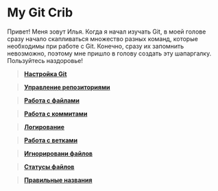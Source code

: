 # My Git Crib

Привет! Меня зовут Илья. Когда я начал изучать Git, в моей голове сразу начало скапливаться множество разных команд, которые необходимы при работе с Git. Конечно, сразу их запомнить невозможно, поэтому мне пришло в голову создать эту шапаргалку. Пользуйтесь наздоровье!

> [**Настройка Git**](https://github.com/ILeZzoV/MyGitCrib/blob/main/Lists/Setting.md)

> [**Управление репозиториями**](https://github.com/ILeZzoV/MyGitCrib/blob/main/Lists/Repo.md)

> [**Работа с файлами**](https://github.com/ILeZzoV/MyGitCrib/blob/main/Lists/File.md)

> [**Работа с коммитами**](https://github.com/ILeZzoV/MyGitCrib/blob/main/Lists/Setting.md)

> [**Логирование**](https://github.com/ILeZzoV/MyGitCrib/blob/main/Lists/Log.md)

> [**Работа с ветками**](https://github.com/ILeZzoV/MyGitCrib/blob/main/Lists/Branch.md)

> [**Игнорировани файлов**](https://github.com/ILeZzoV/MyGitCrib/blob/main/Lists/Ignoring.md)

> [**Статусы файлов**](https://github.com/ILeZzoV/MyGitCrib/blob/main/Lists/Status.md)

> [**Правильные названия**](https://github.com/ILeZzoV/MyGitCrib/blob/main/Lists/Setting.md)



